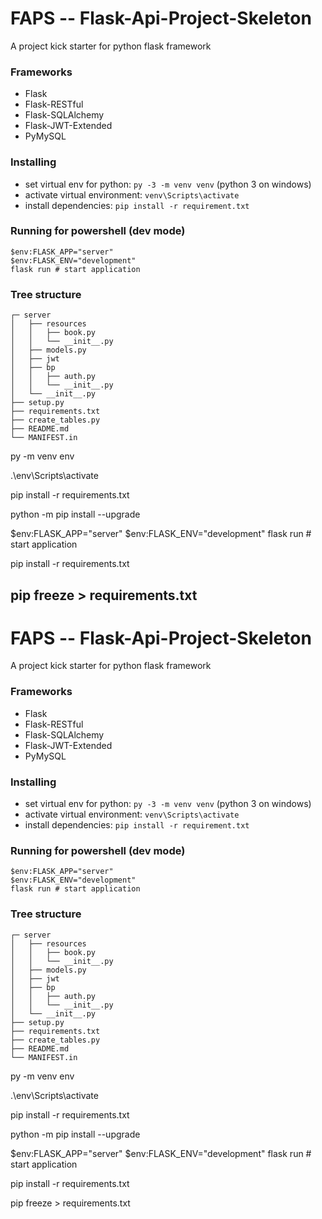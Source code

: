 # FAPS -- Flask-Api-Project-Skeleton
A project kick starter for python flask framework

### Frameworks
* Flask
* Flask-RESTful
* Flask-SQLAlchemy
* Flask-JWT-Extended
* PyMySQL

### Installing
* set virtual env for python: `py -3 -m venv venv` (python 3 on windows)
* activate virtual environment: `venv\Scripts\activate`
* install dependencies: `pip install -r requirement.txt`

### Running for powershell (dev mode)
```shell
$env:FLASK_APP="server"
$env:FLASK_ENV="development"
flask run # start application
```

### Tree structure
```
┌─ server
│   ├── resources
│   │   ├── book.py
│   │   └── __init__.py
│   ├── models.py
│   ├── jwt
│   ├── bp
│   │   ├── auth.py
│   │   └── __init__.py
│   └── __init__.py
├── setup.py
├── requirements.txt
├── create_tables.py
├── README.md
└── MANIFEST.in
```


py -m venv env

.\env\Scripts\activate

pip install -r requirements.txt

python -m pip install --upgrade 

$env:FLASK_APP="server"
$env:FLASK_ENV="development"
flask run # start application

pip install -r requirements.txt

pip freeze > requirements.txt
-----

# FAPS -- Flask-Api-Project-Skeleton
A project kick starter for python flask framework

### Frameworks
* Flask
* Flask-RESTful
* Flask-SQLAlchemy
* Flask-JWT-Extended
* PyMySQL

### Installing
* set virtual env for python: `py -3 -m venv venv` (python 3 on windows)
* activate virtual environment: `venv\Scripts\activate`
* install dependencies: `pip install -r requirement.txt`

### Running for powershell (dev mode)
```shell
$env:FLASK_APP="server"
$env:FLASK_ENV="development"
flask run # start application
```

### Tree structure
```
┌─ server
│   ├── resources
│   │   ├── book.py
│   │   └── __init__.py
│   ├── models.py
│   ├── jwt
│   ├── bp
│   │   ├── auth.py
│   │   └── __init__.py
│   └── __init__.py
├── setup.py
├── requirements.txt
├── create_tables.py
├── README.md
└── MANIFEST.in
```


py -m venv env

.\env\Scripts\activate

pip install -r requirements.txt

python -m pip install --upgrade 

$env:FLASK_APP="server"
$env:FLASK_ENV="development"
flask run # start application

pip install -r requirements.txt

pip freeze > requirements.txt
